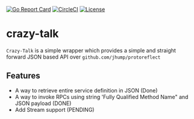 [![Go Report Card](https://goreportcard.com/badge/gojp/goreportcard)](https://goreportcard.com/report/gojp/goreportcard) [![CircleCI](https://circleci.com/gh/daveamit/crazytalk/tree/master.svg?style=svg)](https://circleci.com/gh/daveamit/crazytalk/tree/master)
[![License](https://img.shields.io/badge/License-Apache%202.0-blue.svg)](https://github.com/daveamit/crazytalk/blob/master/LICENSE)
# crazy-talk
`Crazy-Talk` is a simple wrapper which provides a simple and straight forward JSON based API over `github.com/jhump/protoreflect`

## Features

* A way to retrieve entire service definition in JSON (Done)
* A way to invoke RPCs using string 'Fully Qualified Method Name" and JSON payload (DONE)
* Add Stream support (PENDING)